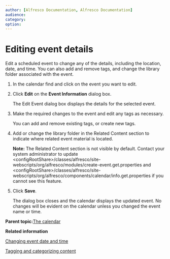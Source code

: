 ```yaml
---
author: [Alfresco Documentation, Alfresco Documentation]
audience: 
category: 
option: 
---
```


# Editing event details

Edit a scheduled event to change any of the details, including the location, date, and time. You can also add and remove tags, and change the library folder associated with the event.

1.  In the calendar find and click on the event you want to edit.

2.  Click **Edit** on the **Event Information** dialog box.

    The Edit Event dialog box displays the details for the selected event.

3.  Make the required changes to the event and edit any tags as necessary.

    You can add and remove existing tags, or create new tags.

4.  Add or change the library folder in the Related Content section to indicate where related event material is located.

    **Note:** The Related Content section is not visible by default. Contact your system administrator to update <configRootShare\>/classes/alfresco/site-webscripts/org/alfresco/modules/create-event.get.properties and <configRootShare\>/classes/alfresco/site-webscripts/org/alfresco/components/calendar/info.get.properties if you cannot see this feature.

5.  Click **Save**.

    The dialog box closes and the calendar displays the updated event. No changes will be evident on the calendar unless you changed the event name or time.


**Parent topic:**[The calendar](../concepts/calendar-intro.md)

**Related information**  


[Changing event date and time](calendar-event-edit-datetime.md)

[Tagging and categorizing content](site-content-tag.md)


